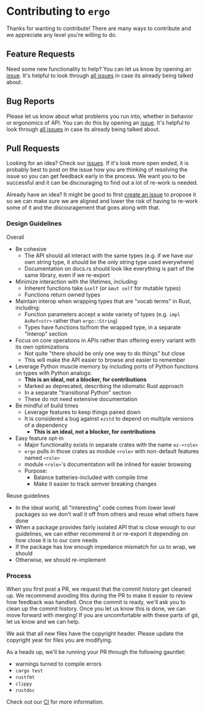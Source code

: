 # Contributing to `ergo`

Thanks for wanting to contribute! There are many ways to contribute and we
appreciate any level you're willing to do.

## Feature Requests

Need some new functionality to help?  You can let us know by opening an
[issue][new issue]. It's helpful to look through [all issues][all issues] in
case its already being talked about.

## Bug Reports

Please let us know about what problems you run into, whether in behavior or
ergonomics of API.  You can do this by opening an [issue][new issue]. It's
helpful to look through [all issues][all issues] in case its already being
talked about.

## Pull Requests

Looking for an idea? Check our [issues][issues]. If it's look more open ended,
it is probably best to post on the issue how you are thinking of resolving the
issue so you can get feedback early in the process. We want you to be
successful and it can be discouraging to find out a lot of re-work is needed.

Already have an idea?  It might be good to first [create an issue][new issue]
to propose it so we can make sure we are aligned and lower the risk of having
to re-work some of it and the discouragement that goes along with that.

### Design Guidelines

Overall

- Be cohesive
  - The API should all interact with the same types (e.g. if we have our own string type, it should be the only string type used everywhere)
  - Documentation on docs.rs should look like everything is part of the same library, even if we re-export
- Minimize interaction with the lifetimes, including:
  - Inherent functions take `&self` (or `&mut self` for mutable types)
  - Functions return owned types
- Maintain interop when wrapping types that are "vocab terms" in Rust, including:
  - Function parameters accept a wide variety of types (e.g. `impl AsRef<str>` rather than `ergo::String`)
  - Types have functions to/from the wrapped type, in a separate "Interop" section
- Focus on core operations in APIs rather than offering every variant with its own optimizations
  - Not quite "there should be only one way to do things" but close
  - This will make the API easier to browse and easier to remember
- Leverage Python muscle memory by including ports of Python functions on types with Python analogs:
  - **This is an ideal, not a blocker, for contributions**
  - Marked as deprecated, describing the idiomatic Rust approach
  - In a separate "transitional Python" section
  - These do not need extensive documentation
- Be mindful of build times
  - Leverage features to keep things paired down
  - It is considered a bug against `ezstd` to depend on multiple versions of a dependency
    - **This is an ideal, not a blocker, for contributions**
- Easy feature opt-in
  - Major functionality exists in separate crates with the name `ez-<role>`
  - `ergo` pulls in those crates as module `<role>` with non-default features named `<role>`
  - module `<role>`'s documentation will be inlined for easier browsing
  - Purpose:
    - Balance batteries-included with compile time
    - Make it easier to track semver breaking changes

Reuse guidelines
- In the ideal world, all "interesting" code comes from lower level packages so we don't wall it off from others and reuse what others have done
- When a package provides fairly isolated API that is close enough to our guidelines, we can either recommend it or re-export it depending on how close it is to our core needs
- If the package has low enough impedance mismatch for us to wrap, we should
- Otherwise, we should re-implement

### Process

When you first post a PR, we request that the commit history get cleaned
up.  We recommend avoiding this during the PR to make it easier to review how
feedback was handled. Once the commit is ready, we'll ask you to clean up the
commit history.  Once you let us know this is done, we can move forward with
merging!  If you are uncomfortable with these parts of git, let us know and we
can help.

We ask that all new files have the copyright header.  Please update the
copyright year for files you are modifying.

As a heads up, we'll be running your PR through the following gauntlet:
- warnings turned to compile errors
- `cargo test`
- `rustfmt`
- `clippy`
- `rustdoc`

Check out our [CI][travis] for more information.

[issues]: https://github.com/ergo-rs/ergo/issues
[new issue]: https://github.com/ergo-rs/ergo/issues/new
[all issues]: https://github.com/ergo-rs/ergo/issues?utf8=%E2%9C%93&q=is%3Aissue
[travis]: https://github.com/ergo-rs/ergo/blob/master/.travis.yml
